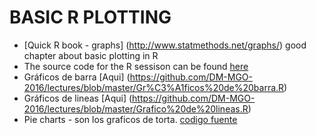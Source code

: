 # BASIC R PLOTTING

+ [Quick R book - graphs] (http://www.statmethods.net/graphs/) good chapter about basic plotting in R
+ The source code for the R sessison can be found [here](https://github.com/DM-MGO-2016/lectures/blob/master/Graficos-Simples.R)
+ Gráficos de barra [Aqui] (https://github.com/DM-MGO-2016/lectures/blob/master/Gr%C3%A1ficos%20de%20barra.R)
+ Gráficos de lineas [Aqui] (https://github.com/DM-MGO-2016/lectures/blob/master/Grafico%20de%20lineas.R)
+ Pie charts - son los graficos de torta. [codigo fuente](https://github.com/DM-MGO-2016/lectures/blob/master/pie-charts.R)
